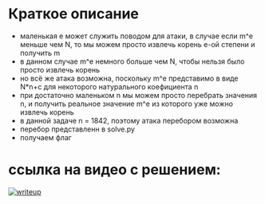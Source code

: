 # Краткое описание

* маленькая e может служить поводом для атаки, в случае если m^e меньше чем N, то мы можем просто извлечь корень e-ой степени и получить m
* в данном случае m^e немного больше чем N, чтобы нельзя было просто извлечь корень
* но всё же атака возможна, поскольку m^e представимо в виде N*n+c для некоторого натурального коефициента n
* при достаточно маленьком n мы можем просто перебрать значения n, и получить реальное значение m^e из которого уже можно извлечь корень
* в данной задаче n = 1842, поэтому атака перебором возможна
* перебор представленн в solve.py
* получаем флаг

# ссылка на видео с решением:

[![writeup](https://img.youtube.com/vi/TqX7ueMTLug/maxresdefault.jpg)](https://www.youtube.com/watch?v=TqX7ueMTLug)
